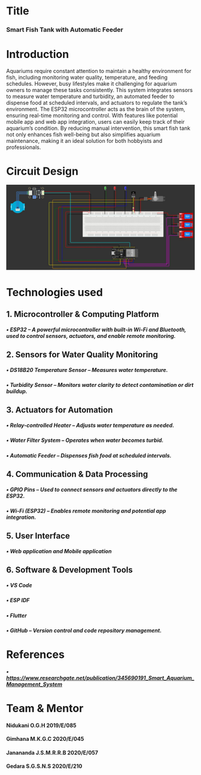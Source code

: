 # Title
### Smart Fish Tank with Automatic Feeder
# Introduction 
Aquariums require constant attention to maintain a healthy environment for fish, including monitoring water quality, temperature, and feeding schedules. However, busy lifestyles make it challenging for aquarium owners to manage these tasks consistently. 
This system integrates sensors to measure water temperature and turbidity, an automated feeder to dispense food at scheduled intervals, and actuators to regulate the tank’s environment. The ESP32 microcontroller acts as the brain of the system, ensuring real-time monitoring and control. With features like potential mobile app and web app integration, users can easily keep track of their aquarium’s condition.
By reducing manual intervention, this smart fish tank not only enhances fish well-being but also simplifies aquarium maintenance, making it an ideal solution for both hobbyists and professionals.

# Circuit Design 
 ![Image Alt](https://github.com/sasiru11/Smart-Fish-Tank-with-automated-feeder/blob/7c3608731ac642c57301baf60d72a194be4bf603/Design.jpg)
# Technologies used  
 ## 1. Microcontroller & Computing Platform
##### •	ESP32 – A powerful microcontroller with built-in Wi-Fi and Bluetooth, used to control sensors, actuators, and enable remote monitoring.
## 2. Sensors for Water Quality Monitoring
##### •	DS18B20 Temperature Sensor – Measures water temperature.
##### •	Turbidity Sensor – Monitors water clarity to detect contamination or dirt buildup.
## 3. Actuators for Automation
##### •	Relay-controlled Heater – Adjusts water temperature as needed.
##### •	Water Filter System – Operates when water becomes turbid.
##### •	Automatic Feeder – Dispenses fish food at scheduled intervals.
## 4. Communication & Data Processing
##### •	GPIO Pins – Used to connect sensors and actuators directly to the ESP32.
##### •	Wi-Fi (ESP32) – Enables remote monitoring and potential app integration.
## 5. User Interface
##### •	Web application and Mobile application
## 6. Software & Development Tools
##### •	VS Code
##### •	ESP IDF
##### •	Flutter
##### •	GitHub – Version control and code repository management.

# References 	
##### • https://www.researchgate.net/publication/345690191_Smart_Aquarium_Management_System
# Team & Mentor 
#### Nidukani O.G.H		2019/E/085
#### Gimhana M.K.G.C		2020/E/045
#### Janananda J.S.M.R.R.B	2020/E/057
#### Gedara S.G.S.N.S		2020/E/210

